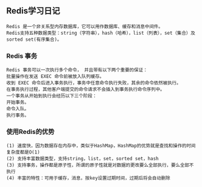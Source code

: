 ## Redis学习日记
    Redis 是一个非关系型内存数据库，它可以用作数据库、缓存和消息中间件。 
    Redis支持五种数据类型：string（字符串），hash（哈希），list（列表），set（集合）及sorted set(有序集合)。
 

### Redis 事务
    Redis 事务可以一次执行多个命令， 并且带有以下两个重要的保证：
    批量操作在发送 EXEC 命令前被放入队列缓存。
    收到 EXEC 命令后进入事务执行，事务中任意命令执行失败，其余的命令依然被执行。
    在事务执行过程，其他客户端提交的命令请求不会插入到事务执行命令序列中。
    一个事务从开始到执行会经历以下三个阶段：
    开始事务。
    命令入队。
    执行事务。
### 使用Redis的优势
    (1) 速度快，因为数据存在内存中，类似于HashMap，HashMap的优势就是查找和操作的时间复杂度都是O(1)
    (2) 支持丰富数据类型，支持string，list，set，sorted set，hash
    (3) 支持事务，操作都是原子性，所谓的原子性就是对数据的更改要么全部执行，要么全部不执行
    (4) 丰富的特性：可用于缓存，消息，按key设置过期时间，过期后将会自动删除